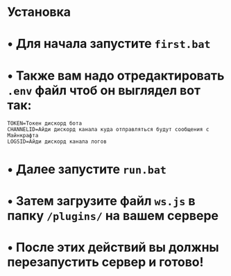 # Установка
 
# • Для начала запустите `first.bat`
# • Также вам надо отредактировать `.env` файл чтоб он выглядел вот так:
```
TOKEN=Токен дискорд бота
CHANNELID=Айди дискорд канала куда отправляться будут сообщения с Майнкрафта
LOGSID=Айди дискорд канала логов
```
# • Далее запустите `run.bat`
# • Затем загрузите файл `ws.js` в папку `/plugins/` на вашем сервере
# • После этих действий вы должны перезапустить сервер и готово!
